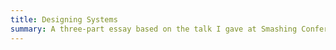 ```yaml
---
title: Designing Systems
summary: A three-part essay based on the talk I gave at Smashing Conference in 2016.
---
```

